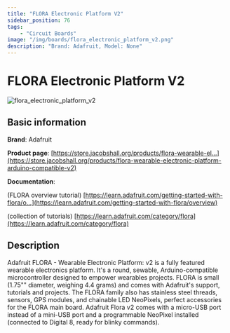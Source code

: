 ```yaml
---
title: "FLORA Electronic Platform V2"
sidebar_position: 76
tags:
    - "Circuit Boards"
image: "/img/boards/flora_electronic_platform_v2.png"
description: "Brand: Adafruit, Model: None"
---
```

# FLORA Electronic Platform V2

![flora_electronic_platform_v2](/img/boards/flora_electronic_platform_v2.png)

## Basic information

**Brand**: Adafruit

**Product page**: [https://store.jacobshall.org/products/flora-wearable-el...](https://store.jacobshall.org/products/flora-wearable-electronic-platform-arduino-compatible-v2)

**Documentation**: 

\(FLORA overview tutorial\) [https://learn.adafruit.com/getting-started-with-flora/o...](https://learn.adafruit.com/getting-started-with-flora/overview)

\(collection of tutorials\) [https://learn.adafruit.com/category/flora](https://learn.adafruit.com/category/flora)

## Description

Adafruit FLORA \- Wearable Electronic Platform: v2 is a fully featured wearable electronics platform\. It's a round, sewable, Arduino\-compatible microcontroller designed to empower wearables projects\. FLORA is small \(1\.75"" diameter, weighing 4\.4 grams\) and comes with Adafruit's support, tutorials and projects\. The FLORA family also has stainless steel threads, sensors, GPS modules, and chainable LED NeoPixels, perfect accessories for the FLORA main board\. Adafruit Flora v2 comes with a micro\-USB port instead of a mini\-USB port and a programmable NeoPixel installed \(connected to Digital 8, ready for blinky commands\)\.

